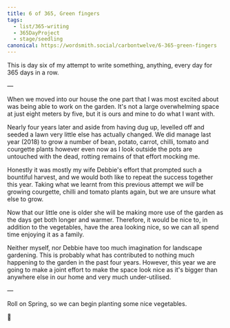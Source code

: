 ```yaml
---
title: 6 of 365, Green fingers
tags:
  - list/365-writing
  - 365DayProject
  - stage/seedling
canonical: https://wordsmith.social/carbontwelve/6-365-green-fingers
---
```



This is day six of my attempt to write something, anything, every day for 365 days in a row.

—

When we moved into our house the one part that I was most excited about was being able to work on the garden. It's not a large overwhelming space at just eight meters by five, but it is ours and mine to do what I want with.

Nearly four years later and aside from having dug up, levelled off and seeded a lawn very little else has actually changed. We did manage last year (2018) to grow a number of bean, potato, carrot, chilli, tomato and courgette plants however even now as I look outside the pots are untouched with the dead, rotting remains of that effort mocking me.

Honestly it was mostly my wife Debbie's effort that prompted such a bountiful harvest, and we would both like to repeat the success together this year. Taking what we learnt from this previous attempt we _will_ be growing courgette, chilli and tomato plants again, but we are unsure what else to grow.

Now that our little one is older she will be making more use of the garden as the days get both longer and warmer. Therefore, it would be nice to, in addition to the vegetables, have the area looking nice, so we can all spend time enjoying it as a family.

Neither myself, nor Debbie have too much imagination for landscape gardening. This is probably what has contributed to nothing much happening to the garden in the past four years. However, this year we are going to make a joint effort to make the space look nice as it's bigger than anywhere else in our home and very much under-utilised.

—

Roll on Spring, so we can begin planting some nice vegetables.

🌻